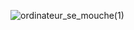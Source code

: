 ![ordinateur_se_mouche(1)](https://github.com/user-attachments/assets/81d6ce9d-d608-495f-944a-17e983128b90)
